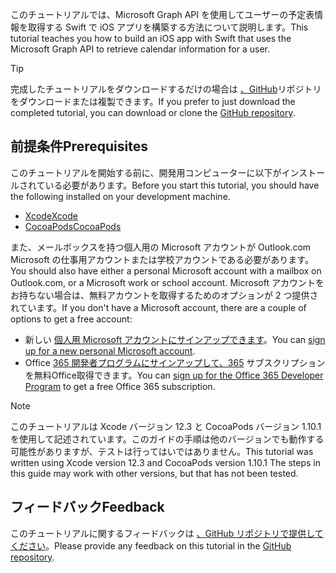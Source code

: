 <!-- markdownlint-disable MD002 MD041 -->

<span data-ttu-id="637dd-101">このチュートリアルでは、Microsoft Graph API を使用してユーザーの予定表情報を取得する Swift で iOS アプリを構築する方法について説明します。</span><span class="sxs-lookup"><span data-stu-id="637dd-101">This tutorial teaches you how to build an iOS app with Swift that uses the Microsoft Graph API to retrieve calendar information for a user.</span></span>

> [!TIP]
> <span data-ttu-id="637dd-102">完成したチュートリアルをダウンロードするだけの場合は [、GitHub](https://github.com/microsoftgraph/msgraph-training-ios-swift)リポジトリをダウンロードまたは複製できます。</span><span class="sxs-lookup"><span data-stu-id="637dd-102">If you prefer to just download the completed tutorial, you can download or clone the [GitHub repository](https://github.com/microsoftgraph/msgraph-training-ios-swift).</span></span>

## <a name="prerequisites"></a><span data-ttu-id="637dd-103">前提条件</span><span class="sxs-lookup"><span data-stu-id="637dd-103">Prerequisites</span></span>

<span data-ttu-id="637dd-104">このチュートリアルを開始する前に、開発用コンピューターに以下がインストールされている必要があります。</span><span class="sxs-lookup"><span data-stu-id="637dd-104">Before you start this tutorial, you should have the following installed on your development machine.</span></span>

- [<span data-ttu-id="637dd-105">Xcode</span><span class="sxs-lookup"><span data-stu-id="637dd-105">Xcode</span></span>](https://developer.apple.com/xcode/)
- [<span data-ttu-id="637dd-106">CocoaPods</span><span class="sxs-lookup"><span data-stu-id="637dd-106">CocoaPods</span></span>](https://cocoapods.org)

<span data-ttu-id="637dd-107">また、メールボックスを持つ個人用の Microsoft アカウントが Outlook.com Microsoft の仕事用アカウントまたは学校アカウントである必要があります。</span><span class="sxs-lookup"><span data-stu-id="637dd-107">You should also have either a personal Microsoft account with a mailbox on Outlook.com, or a Microsoft work or school account.</span></span> <span data-ttu-id="637dd-108">Microsoft アカウントをお持ちない場合は、無料アカウントを取得するためのオプションが 2 つ提供されています。</span><span class="sxs-lookup"><span data-stu-id="637dd-108">If you don't have a Microsoft account, there are a couple of options to get a free account:</span></span>

- <span data-ttu-id="637dd-109">新しい [個人用 Microsoft アカウントにサインアップできます](https://signup.live.com/signup?wa=wsignin1.0&rpsnv=12&ct=1454618383&rver=6.4.6456.0&wp=MBI_SSL_SHARED&wreply=https://mail.live.com/default.aspx&id=64855&cbcxt=mai&bk=1454618383&uiflavor=web&uaid=b213a65b4fdc484382b6622b3ecaa547&mkt=E-US&lc=1033&lic=1)。</span><span class="sxs-lookup"><span data-stu-id="637dd-109">You can [sign up for a new personal Microsoft account](https://signup.live.com/signup?wa=wsignin1.0&rpsnv=12&ct=1454618383&rver=6.4.6456.0&wp=MBI_SSL_SHARED&wreply=https://mail.live.com/default.aspx&id=64855&cbcxt=mai&bk=1454618383&uiflavor=web&uaid=b213a65b4fdc484382b6622b3ecaa547&mkt=E-US&lc=1033&lic=1).</span></span>
- <span data-ttu-id="637dd-110">Office [365 開発者プログラムにサインアップして、365](https://developer.microsoft.com/office/dev-program) サブスクリプションを無料Office取得できます。</span><span class="sxs-lookup"><span data-stu-id="637dd-110">You can [sign up for the Office 365 Developer Program](https://developer.microsoft.com/office/dev-program) to get a free Office 365 subscription.</span></span>

> [!NOTE]
> <span data-ttu-id="637dd-111">このチュートリアルは Xcode バージョン 12.3 と CocoaPods バージョン 1.10.1 を使用して記述されています。このガイドの手順は他のバージョンでも動作する可能性がありますが、テストは行ってはいではありません。</span><span class="sxs-lookup"><span data-stu-id="637dd-111">This tutorial was written using Xcode version 12.3 and CocoaPods version 1.10.1 The steps in this guide may work with other versions, but that has not been tested.</span></span>

## <a name="feedback"></a><span data-ttu-id="637dd-112">フィードバック</span><span class="sxs-lookup"><span data-stu-id="637dd-112">Feedback</span></span>

<span data-ttu-id="637dd-113">このチュートリアルに関するフィードバックは [、GitHub リポジトリで提供してください](https://github.com/microsoftgraph/msgraph-training-ios-swift)。</span><span class="sxs-lookup"><span data-stu-id="637dd-113">Please provide any feedback on this tutorial in the [GitHub repository](https://github.com/microsoftgraph/msgraph-training-ios-swift).</span></span>
